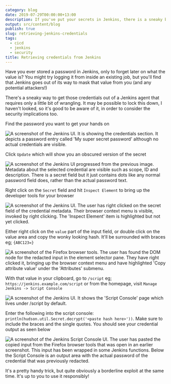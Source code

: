 ```yaml
---
category: blog
date: 2019-07-29T00:00:00+13:00
description: If you've put your secrets in Jenkins, there is a sneaky backdoor to get them out again
output: src/content/blog
publish: true
slug: retrieving-jenkins-credentials
tags:
  - cicd
  - jenkins
  - security
title: Retrieving credentials from Jenkins
---
```

Have you ever stored a password in Jenkins, only to forget later on what the value is? You might try logging it from inside an existing job, but you'll find that Jenkins goes out of its way to mask that value from you (and any potential attackers!)

There's a sneaky way to get those credentials out of a Jenkins agent that requires only a little bit of wrangling. It may be possible to lock this down, I haven't looked, so it's good to be aware of it, in order to consider the security implications too.

Find the password you want to get your hands on

![A screenshot of the Jenkins UI. It is showing the credentials section. It depicts a password entry called 'My super secret password' although no actual credentials are visible.](https://cdn.utf9k.net/blog/retrieving-jenkins-credentials/01-credential-view.png)

Click `Update` which will show you an obscured version of the secret

![A screenshot of the Jenkins UI progressed from the previous image. Metadata about the selected credential are visible such as scope, ID and description. There is a secret field but it just contains dots like any normal password field does, rather than the actual password text.](https://cdn.utf9k.net/blog/retrieving-jenkins-credentials/02-credential-update.png)

Right click on the `Secret` field and hit `Inspect Element` to bring up the developer tools for your browser

![A screenshot of the Jenkins UI. The user has right clicked on the secret field of the credential metadata. Their browser context menu is visible, invoked by right clicking. The 'Inspect Element' item is highlighted but not yet clicked.](https://cdn.utf9k.net/blog/retrieving-jenkins-credentials/03-inspect-element.png)

Either right click on the `value` part of the input field, or double click on the value area and copy the wonky looking hash. It'll be surrounded with braces eg; `{ABC123=}`

![A screenshot of the Firefox browser tools. The user has found the DOM node for the redacted input in the element selector pane. They have right clicked it, bringing up the browser context menu and have highlighted 'Copy attribute value' under the 'Attributes' submenu.](https://cdn.utf9k.net/blog/retrieving-jenkins-credentials/04-credential-hash.png)

With that value in your clipboard, go to `/script` eg; `https://jenkins.example.com/script` or from the homepage, visit `Manage Jenkins -> Script Console`

![A screenshot of the Jenkins UI. It shows the 'Script Console' page which lives under /script by default.](https://cdn.utf9k.net/blog/retrieving-jenkins-credentials/05-script-console.png)

Enter the following into the script console: `println(hudson.util.Secret.decrypt('<paste hash here>'))`. Make sure to include the braces and the single quotes. You should see your credential output as seen below

![A screenshot of the Jenkins Script Console UI. The user has pasted the copied input from the Firefox browser tools that was open in an earlier screenshot. This input has been wrapped in some Jenkins functions. Below the Script Console is an output area with the actual password of the credential that was previously redacted.](https://cdn.utf9k.net/blog/retrieving-jenkins-credentials/06-final-result.png)

It's a pretty handy trick, but quite obviously a borderline exploit at the same time. It's up to you to use it responsibly!
